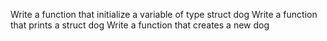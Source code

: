 Write a function that initialize a variable of type struct dog
Write a function that prints a struct dog
Write a function that creates a new dog
